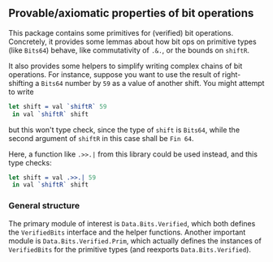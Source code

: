 ## Provable/axiomatic properties of bit operations

This package contains some primitives for (verified) bit operations.
Concretely, it provides some lemmas about how bit ops on primitive types (like `Bits64`) behave,
like commutativity of `.&.`, or the bounds on `shiftR`.

It also provides some helpers to simplify writing complex chains of bit operations.
For instance, suppose you want to use the result of right-shifting a `Bits64` number
by `59` as a value of another shift.
You might attempt to write
```idris
let shift = val `shiftR` 59
 in val `shiftR` shift
```
but this won't type check, since the type of `shift` is `Bits64`,
while the second argument of `shiftR` in this case shall be `Fin 64`.

Here, a function like `.>>.|` from this library could be used instead,
and this type checks:
```idris
let shift = val .>>.| 59
 in val `shiftR` shift
```

### General structure

The primary module of interest is `Data.Bits.Verified`,
which both defines the `VerifiedBits` interface and the helper functions.
Another important module is `Data.Bits.Verified.Prim`,
which actually defines the instances of `VerifiedBits` for the primitive types
(and reexports `Data.Bits.Verified`).
